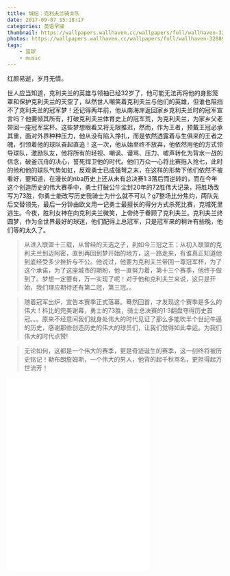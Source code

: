 ```yaml
---
title: 城纪：克利夫兰骑士队
date: 2017-09-07 15:18:17
categories: 英语早操
thumbnail: https://wallpapers.wallhaven.cc/wallpapers/full/wallhaven-328896.png
photos: https://wallpapers.wallhaven.cc/wallpapers/full/wallhaven-328896.png
tags:
    - 篮球
    - music
---
```


红颜易逝，岁月无情。
<!-- more -->

世人应当知道，克利夫兰的英雄与领袖已经32岁了，他可能无法再将他的身影笼罩和保护克利夫兰的天空了，纵然世人嘲笑着克利夫兰与他们的英雄，但谁也阻挡不了克利夫兰的冠军梦！还记得两年前，他从南海岸返回家乡克利夫兰时的冠军宣言吗？他要倾其所有，打破克利夫兰体育史上的冠军荒，为克利夫兰，为家乡父老带回一座冠军奖杯。这些梦想眼看又将无限推迟，然而，作为王者，预戴王冠必承其重，面对外界种种压力，他从没有陷入挣扎，而是依然透露着与生俱来的王者之魄，引领着他的球队奋起直追！这一次，他从始至终不放弃，他依然用他的方式领导球队，激励队友，他将所有的轻视、嘲讽、谩骂、压力、嘘声转化为背水一战的信念，破釜沉舟的决心，誓死捍卫他的时代。他们万众一心将比赛拖入抢七，此时的他和他的球队气势如虹，反观勇士已成强弩之末，在这样的形势下他们依然不被看好，要知道，在漫长的nba历史上还从未有总决赛1:3落后而逆转的，而在今年这个创造历史的伟大赛季中，勇士打破公牛尘封20年的72胜伟大记录，将胜场改写为73胜，你勇士能改写历史我骑士为什么就不可以？g7整场比分焦灼，两队先后交替领先，最后一分钟由欧文用一记勇士最擅长的得分方式杀死比赛，克城死里逃生。今夜，胜利女神在向克利夫兰微笑，上帝终于眷顾了克利夫兰。克利夫兰终圆梦，作为全世界最好的球迷，他们配得上总冠军，只是冠军来的稍许有些晚，他们等的太久了。

>从进入联盟十三载，从曾经的天选之子，到如今三冠之王；从初入联盟的克利夫兰到迈阿密，直到再回到梦开始的地方，这一路走来，有谁真正知道他到底经受多少挫折与不公。他说过，他要为克利夫兰带回一尊冠军杯，为了这个承诺，为了这座城市的期盼，他一直努力着，第十三个赛季，他终于做到了。梦想一定要有，万一实现了呢！对于他和克利夫兰来说，这只是开始，我们理应期待还有第二冠，第三冠。。

>随着冠军出炉，宣告本赛季正式落幕。蓦然回首，才发现这个赛季是多么的伟大！科比的完美谢幕，勇士的73胜，骑士总决赛的1:3翻盘夺得历史首冠。。。原来不经意间我们就身处伟大的时代见证了那么多能吹半个世纪牛逼的历史，感谢那些创造历史的伟大的球员们，让我们觉得如此幸运。为我们伟大的时代点赞!

>无论如何，这都是一个伟大的赛季，更是奇迹诞生的赛季，这一刻终将被历史铭记！勒布朗詹姆斯，一个伟大的男人，他背的起千秋骂名，更担得起万世流芳！

<iframe frameborder="no" border="0" marginwidth="0" marginheight="0" width=330 height=450 src="//music.163.com/outchain/player?type=0&id=398047370&auto=0&height=430"></iframe>
